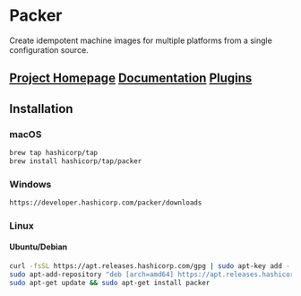 # Packer
Create idempotent machine images for multiple platforms from a single configuration source. 

[Project Homepage](https://www.packer.io)
[Documentation](https://developer.hashicorp.com/packer/docs)
[Plugins](https://developer.hashicorp.com/packer/plugins)
---

## Installation

### macOS
```sh 
brew tap hashicorp/tap 
brew install hashicorp/tap/packer 
```

### Windows 
```sh 
https://developer.hashicorp.com/packer/downloads
```

### Linux
#### Ubuntu/Debian 
```sh 
curl -fsSL https://apt.releases.hashicorp.com/gpg | sudo apt-key add -
sudo apt-add-repository "deb [arch=amd64] https://apt.releases.hashicorp.com $(lsb_release -cs) main"
sudo apt-get update && sudo apt-get install packer 
```



